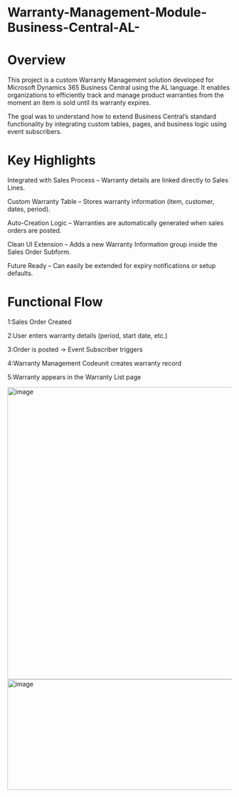 # Warranty-Management-Module-Business-Central-AL-
# Overview

This project is a custom Warranty Management solution developed for Microsoft Dynamics 365 Business Central using the AL language.
It enables organizations to efficiently track and manage product warranties from the moment an item is sold until its warranty expires.

The goal was to understand how to extend Business Central’s standard functionality by integrating custom tables, pages, and business logic using event subscribers.

# Key Highlights
 Integrated with Sales Process – Warranty details are linked directly to Sales Lines.

 Custom Warranty Table – Stores warranty information (item, customer, dates, period).

 Auto-Creation Logic – Warranties are automatically generated when sales orders are posted.

 Clean UI Extension – Adds a new Warranty Information group inside the Sales Order Subform.

 Future Ready – Can easily be extended for expiry notifications or setup defaults.

 # Functional Flow

1:Sales Order Created  
             
2:User enters warranty details (period, start date, etc.)  
             
3:Order is posted → Event Subscriber triggers  
            
4:Warranty Management Codeunit creates warranty record  
             
5:Warranty appears in the Warranty List page  

<img width="1795" height="656" alt="image" src="https://github.com/user-attachments/assets/413851d9-9585-40bc-a488-e410c0ad7508" />

<img width="684" height="248" alt="image" src="https://github.com/user-attachments/assets/425f37e8-b4d7-4a3b-ace6-cf0a598e5d1c" />


